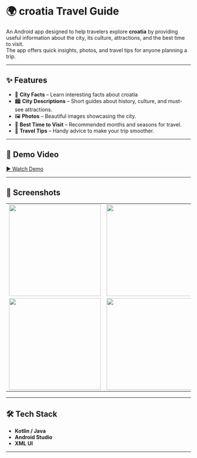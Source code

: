# 🌍 croatia Travel Guide

An Android app designed to help travelers explore **croatia** by providing useful information about the city, its culture, attractions, and the best time to visit.  
The app offers quick insights, photos, and travel tips for anyone planning a trip.  

---

## ✨ Features
- 📖 **City Facts** – Learn interesting facts about croatia
- 🏙️ **City Descriptions** – Short guides about history, culture, and must-see attractions.  
- 🖼️ **Photos** – Beautiful images showcasing the city.  
- 📅 **Best Time to Visit** – Recommended months and seasons for travel.  
- 📌 **Travel Tips** – Handy advice to make your trip smoother.  

---
## 🎥 Demo Video

[▶️ Watch Demo](https://youtu.be/eNMlbYTfSmI)

---

## 📱 Screenshots

<table>
  <tr>
    <td><img src="https://github.com/user-attachments/assets/e4dc9301-dbfe-4147-827c-5268ede0d055" width="250"/></td>
    <td><img src="https://github.com/user-attachments/assets/020a0ea0-becc-463e-99e6-eb4484cd2df2" width="250"/></td>
  </tr>
  <tr>
    <td><img src="https://github.com/user-attachments/assets/a663a400-52b2-4a9a-b696-18b36fb9b3c1" width="250"/></td>
    <td><img src="https://github.com/user-attachments/assets/10f439ea-b0fa-473b-ac4f-e3506a1446b0" width="250"/></td>
  </tr>
</table>


---

## 🛠️ Tech Stack
- **Kotlin / Java**  
- **Android Studio**  
- **XML UI**  

---

